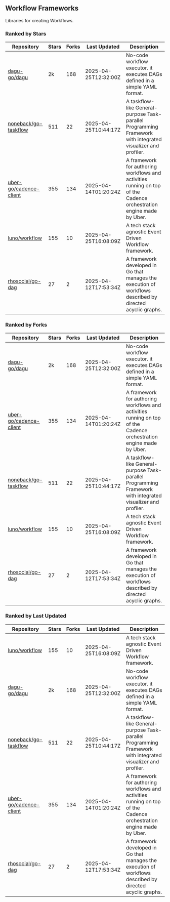 ## Workflow Frameworks

Libraries for creating Workflows.

### Ranked by Stars

| Repository | Stars | Forks | Last Updated | Description | 
|------------|-------|-------|--------------|-------------|
| [dagu-go/dagu](https://github.com/dagu-go/dagu) | 2k | 168 | 2025-04-25T12:32:00Z |  No-code workflow executor. it executes DAGs defined in a simple YAML format. |
| [noneback/go-taskflow](https://github.com/noneback/go-taskflow) | 511 | 22 | 2025-04-25T10:44:17Z |  A taskflow-like General-purpose Task-parallel Programming Framework with integrated visualizer and profiler. |
| [uber-go/cadence-client](https://github.com/uber-go/cadence-client) | 355 | 134 | 2025-04-14T01:20:24Z |  A framework for authoring workflows and activities running on top of the Cadence orchestration engine made by Uber. |
| [luno/workflow](https://github.com/luno/workflow) | 155 | 10 | 2025-04-25T16:08:09Z |  A tech stack agnostic Event Driven Workflow framework. |
| [rhosocial/go-dag](https://github.com/rhosocial/go-dag) | 27 | 2 | 2025-04-12T17:53:34Z |  A framework developed in Go that manages the execution of workflows described by directed acyclic graphs. |

### Ranked by Forks

| Repository | Stars | Forks | Last Updated | Description | 
|------------|-------|-------|--------------|-------------|
| [dagu-go/dagu](https://github.com/dagu-go/dagu) | 2k | 168 | 2025-04-25T12:32:00Z |  No-code workflow executor. it executes DAGs defined in a simple YAML format. |
| [uber-go/cadence-client](https://github.com/uber-go/cadence-client) | 355 | 134 | 2025-04-14T01:20:24Z |  A framework for authoring workflows and activities running on top of the Cadence orchestration engine made by Uber. |
| [noneback/go-taskflow](https://github.com/noneback/go-taskflow) | 511 | 22 | 2025-04-25T10:44:17Z |  A taskflow-like General-purpose Task-parallel Programming Framework with integrated visualizer and profiler. |
| [luno/workflow](https://github.com/luno/workflow) | 155 | 10 | 2025-04-25T16:08:09Z |  A tech stack agnostic Event Driven Workflow framework. |
| [rhosocial/go-dag](https://github.com/rhosocial/go-dag) | 27 | 2 | 2025-04-12T17:53:34Z |  A framework developed in Go that manages the execution of workflows described by directed acyclic graphs. |

### Ranked by Last Updated

| Repository | Stars | Forks | Last Updated | Description | 
|------------|-------|-------|--------------|-------------|
| [luno/workflow](https://github.com/luno/workflow) | 155 | 10 | 2025-04-25T16:08:09Z |  A tech stack agnostic Event Driven Workflow framework. |
| [dagu-go/dagu](https://github.com/dagu-go/dagu) | 2k | 168 | 2025-04-25T12:32:00Z |  No-code workflow executor. it executes DAGs defined in a simple YAML format. |
| [noneback/go-taskflow](https://github.com/noneback/go-taskflow) | 511 | 22 | 2025-04-25T10:44:17Z |  A taskflow-like General-purpose Task-parallel Programming Framework with integrated visualizer and profiler. |
| [uber-go/cadence-client](https://github.com/uber-go/cadence-client) | 355 | 134 | 2025-04-14T01:20:24Z |  A framework for authoring workflows and activities running on top of the Cadence orchestration engine made by Uber. |
| [rhosocial/go-dag](https://github.com/rhosocial/go-dag) | 27 | 2 | 2025-04-12T17:53:34Z |  A framework developed in Go that manages the execution of workflows described by directed acyclic graphs. |


